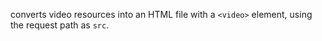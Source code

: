 converts video resources into an HTML file with a `<video>` element, using the request path as `src`.
